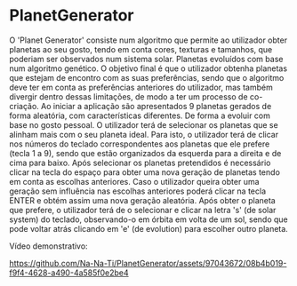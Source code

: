 # PlanetGenerator
O  'Planet Generator' consiste num algoritmo que permite ao utilizador obter planetas ao seu gosto, tendo em conta cores, texturas e tamanhos, que poderiam ser observados num sistema solar. Planetas evoluídos com base num algoritmo genético. O objetivo final é que o utilizador obtenha planetas que estejam de encontro com as suas preferências, sendo que o algoritmo deve ter em conta as preferências anteriores do utilizador, mas também divergir dentro dessas limitações, de modo a ter um processo de co-criação.
Ao iniciar a aplicação são apresentados 9 planetas gerados de forma aleatória, com características diferentes. De forma a evoluir com base no gosto pessoal. O utilizador terá de selecionar os planetas que se alinham mais com o seu planeta ideal. Para isto, o utilizador terá de clicar nos números do teclado correspondentes aos planetas que ele prefere (tecla 1 a 9), sendo que estão organizados da esquerda para a direita e de cima para baixo. Após selecionar os planetas pretendidos é necessário clicar na tecla do espaço para obter uma nova geração de planetas tendo em conta as escolhas anteriores. Caso o utilizador queira obter uma geração sem influência nas escolhas anteriores poderá clicar na tecla ENTER e obtém assim uma nova geração aleatória. Após obter o planeta que prefere, o utilizador terá de o selecionar e clicar na letra 's' (de solar system) do teclado, observando-o em órbita em volta de um sol, sendo que pode voltar atrás clicando em 'e' (de evolution) para escolher outro planeta.

Vídeo demonstrativo:

https://github.com/Na-Na-Ti/PlanetGenerator/assets/97043672/08b4b019-f9f4-4628-a490-4a585f0e2be4

